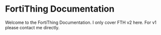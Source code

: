 # FortiThing Documentation

Welcome to the FortiThing Documentation. I only cover FTH v2 here.
For v1 please contact me directly.
